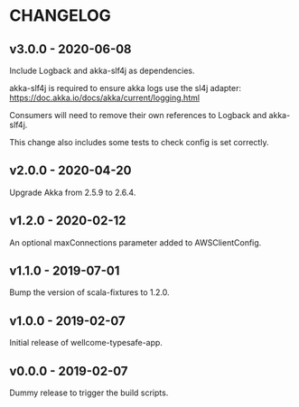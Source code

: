 # CHANGELOG

## v3.0.0 - 2020-06-08

Include Logback and akka-slf4j as dependencies.

akka-slf4j is required to ensure akka logs use the sl4j adapter: https://doc.akka.io/docs/akka/current/logging.html

Consumers will need to remove their own references to Logback and akka-slf4j.

This change also includes some tests to check config is set correctly.

## v2.0.0 - 2020-04-20

Upgrade Akka from 2.5.9 to 2.6.4.

## v1.2.0 - 2020-02-12

An optional maxConnections parameter added to AWSClientConfig.

## v1.1.0 - 2019-07-01

Bump the version of scala-fixtures to 1.2.0.

## v1.0.0 - 2019-02-07

Initial release of wellcome-typesafe-app.

## v0.0.0 - 2019-02-07

Dummy release to trigger the build scripts.
